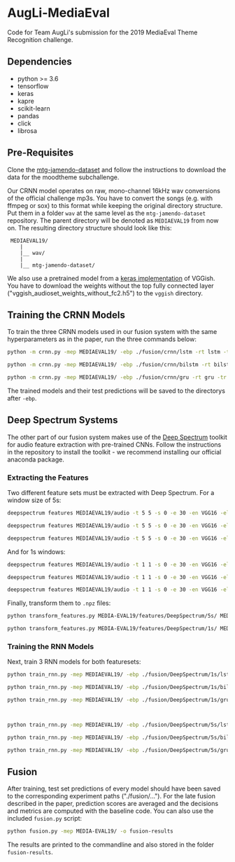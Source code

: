 # AugLi-MediaEval
Code for Team AugLi's submission for the 2019 MediaEval Theme Recognition challenge.

## Dependencies
- python >= 3.6
- tensorflow
- keras
- kapre
- scikit-learn
- pandas
- click
- librosa

## Pre-Requisites
Clone the [mtg-jamendo-dataset](https://github.com/MTG/mtg-jamendo-dataset) and follow the instructions to download the data for the moodtheme subchallenge.


Our CRNN model operates on raw, mono-channel 16kHz wav conversions of the official challenge mp3s. You have to convert the songs (e.g. with ffmpeg or sox) to this format while keeping the original directory structure. Put them in a folder `wav` at the same level as  the `mtg-jamendo-dataset` repository. The parent directory will be denoted as `MEDIAEVAL19` from now on. The resulting directory structure should look like this:
```
 MEDIAEVAL19/
    |
    |__ wav/
    |
    |__ mtg-jamendo-dataset/
```

We also use a pretrained model from a [keras implementation](https://github.com/DTaoo/VGGish) of VGGish. You have to download the weights without the top fully connected layer ("vggish_audioset_weights_without_fc2.h5") to the `vggish` directory.

## Training the CRNN Models
To train the three CRNN models used in our fusion system with the same hyperparameters as in the paper, run the three commands below:
```bash
python -m crnn.py -mep MEDIAEVAL19/ -ebp ./fusion/crnn/lstm -rt lstm -tr MEDIA-EVAL19/mtg-jamendo-dataset/data/splits/split-0/autotagging_moodtheme-train.tsv -v MEDIA-EVAL19/mtg-jamendo-dataset/data/splits/split-0/autotagging_moodtheme-validation.tsv -te MEDIA-EVAL19/mtg-jamendo-dataset/data/splits/split-0/autotagging_moodtheme-test.tsv

python -m crnn.py -mep MEDIAEVAL19/ -ebp ./fusion/crnn/bilstm -rt bilstm -tr MEDIA-EVAL19/mtg-jamendo-dataset/data/splits/split-0/autotagging_moodtheme-train.tsv -v MEDIA-EVAL19/mtg-jamendo-dataset/data/splits/split-0/autotagging_moodtheme-validation.tsv -te MEDIA-EVAL19/mtg-jamendo-dataset/data/splits/split-0/autotagging_moodtheme-test.tsv

python -m crnn.py -mep MEDIAEVAL19/ -ebp ./fusion/crnn/gru -rt gru -tr MEDIA-EVAL19/mtg-jamendo-dataset/data/splits/split-0/autotagging_moodtheme-train.tsv -v MEDIA-EVAL19/mtg-jamendo-dataset/data/splits/split-0/autotagging_moodtheme-validation.tsv -te MEDIA-EVAL19/mtg-jamendo-dataset/data/splits/split-0/autotagging_moodtheme-test.tsv
```

The trained models and their test predictions will be saved to the directorys after `-ebp`.

## Deep Spectrum Systems
The other part of our fusion system makes use of the [Deep Spectrum](https://github.com/DeepSpectrum/DeepSpectrum) toolkit for audio feature extraction with pre-trained CNNs. Follow the instructions in the repository to install the toolkit - we recommend installing our official anaconda package.


### Extracting the Features
Two different feature sets must be extracted with Deep Spectrum. For a window size of 5s:
```bash
deepspectrum features MEDIAEVAL19/audio -t 5 5 -s 0 -e 30 -en VGG16 -el fc2 -cm magma -m mel -nl -lf labels/autotagging_moodtheme-train.csv -o MEDIAEVAL19/features/DeepSpectrum/5s/train.csv

deepspectrum features MEDIAEVAL19/audio -t 5 5 -s 0 -e 30 -en VGG16 -el fc2 -cm magma -m mel -nl -lf labels/autotagging_moodtheme-validation.csv -o MEDIAEVAL19/features/DeepSpectrum/5s/validation.csv

deepspectrum features MEDIAEVAL19/audio -t 5 5 -s 0 -e 30 -en VGG16 -el fc2 -cm magma -m mel -nl -lf labels/autotagging_moodtheme-test.csv -o MEDIAEVAL19/features/DeepSpectrum/5s/test.csv
```

And for 1s windows:
```bash
deepspectrum features MEDIAEVAL19/audio -t 1 1 -s 0 -e 30 -en VGG16 -el fc2 -cm magma -m mel -nl -lf labels/autotagging_moodtheme-train.csv -o MEDIAEVAL19/features/DeepSpectrum/1s/train.csv

deepspectrum features MEDIAEVAL19/audio -t 1 1 -s 0 -e 30 -en VGG16 -el fc2 -cm magma -m mel -nl -lf labels/autotagging_moodtheme-validation.csv -o MEDIAEVAL19/features/DeepSpectrum/1s/validation.csv

deepspectrum features MEDIAEVAL19/audio -t 1 1 -s 0 -e 30 -en VGG16 -el fc2 -cm magma -m mel -nl -lf labels/autotagging_moodtheme-test.csv -o MEDIAEVAL19/features/DeepSpectrum/1s/test.csv
```

Finally, transform them to `.npz` files:
```bash
python transform_features.py MEDIA-EVAL19/features/DeepSpectrum/5s/ MEDIA-EVAL19/mtg-jamendo-dataset/data/splits/split-0/

python transform_features.py MEDIA-EVAL19/features/DeepSpectrum/1s/ MEDIA-EVAL19/mtg-jamendo-dataset/data/splits/split-0/
```

### Training the RNN Models
Next, train 3 RNN models for both featuresets:
```bash
python train_rnn.py -mep MEDIAEVAL19/ -ebp ./fusion/DeepSpectrum/1s/lstm -tr MEDIA-EVAL19/features/DeepSpectrum/1s/train.npz -v MEDIA-EVAL19/features/DeepSpectrum/1s/validation.npz -te MEDIA-EVAL19/features/DeepSpectrum/1s/test.npz -rt lstm

python train_rnn.py -mep MEDIAEVAL19/ -ebp ./fusion/DeepSpectrum/1s/bilstm -tr MEDIA-EVAL19/features/DeepSpectrum/1s/train.npz -v MEDIA-EVAL19/features/DeepSpectrum/1s/validation.npz -te MEDIA-EVAL19/features/DeepSpectrum/1s/test.npz -rt bilstm

python train_rnn.py -mep MEDIAEVAL19/ -ebp ./fusion/DeepSpectrum/1s/gru -tr MEDIA-EVAL19/features/DeepSpectrum/1s/train.npz -v MEDIA-EVAL19/features/DeepSpectrum/1s/validation.npz -te MEDIA-EVAL19/features/DeepSpectrum/1s/test.npz -rt gru



python train_rnn.py -mep MEDIAEVAL19/ -ebp ./fusion/DeepSpectrum/5s/lstm -tr MEDIA-EVAL19/features/DeepSpectrum/5s/train.npz -v MEDIA-EVAL19/features/DeepSpectrum/5s/validation.npz -te MEDIA-EVAL19/features/DeepSpectrum/5s/test.npz -rt lstm

python train_rnn.py -mep MEDIAEVAL19/ -ebp ./fusion/DeepSpectrum/5s/bilstm -tr MEDIA-EVAL19/features/DeepSpectrum/5s/train.npz -v MEDIA-EVAL19/features/DeepSpectrum/5s/validation.npz -te MEDIA-EVAL19/features/DeepSpectrum/5s/test.npz -rt bilstm

python train_rnn.py -mep MEDIAEVAL19/ -ebp ./fusion/DeepSpectrum/5s/gru -tr MEDIA-EVAL19/features/DeepSpectrum/5s/train.npz -v MEDIA-EVAL19/features/DeepSpectrum/5s/validation.npz -te MEDIA-EVAL19/features/DeepSpectrum/5s/test.npz -rt gru
```

## Fusion
After training, test set predictions of every model should have been saved to the corresponding experiment paths ("./fusion/..."). For the late fusion described in the paper, prediction scores are averaged and the decisions and metrics are computed with the baseline code. You can also use the included `fusion.py` script:
```bash
python fusion.py -mep MEDIA-EVAL19/ -o fusion-results
```
The results are printed to the commandline and also stored in the folder `fusion-results`.

